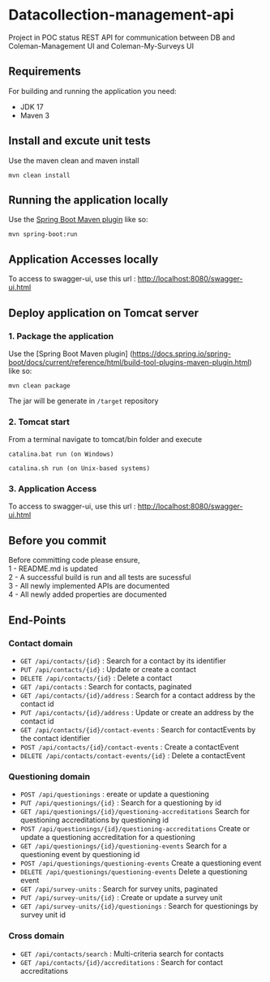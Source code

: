 # Datacollection-management-api

Project in POC status
REST API for communication between DB and Coleman-Management UI and Coleman-My-Surveys UI

## Requirements

For building and running the application you need:

- JDK 17
- Maven 3

## Install and excute unit tests

Use the maven clean and maven install

```shell
mvn clean install
```

## Running the application locally

Use the [Spring Boot Maven plugin](https://docs.spring.io/spring-boot/docs/current/reference/html/build-tool-plugins-maven-plugin.html) like so:

```shell
mvn spring-boot:run
```

## Application Accesses locally

To access to swagger-ui, use this url : [http://localhost:8080/swagger-ui.html](http://localhost:8080/swagger-ui.html)

## Deploy application on Tomcat server

### 1. Package the application

Use the [Spring Boot Maven plugin] (https://docs.spring.io/spring-boot/docs/current/reference/html/build-tool-plugins-maven-plugin.html) like so:

```shell
mvn clean package
```

The jar will be generate in `/target` repository

### 2. Tomcat start

From a terminal navigate to tomcat/bin folder and execute

```shell
catalina.bat run (on Windows)
```

```shell
catalina.sh run (on Unix-based systems)
```

### 3. Application Access

To access to swagger-ui, use this url : [http://localhost:8080/swagger-ui.html](http://localhost:8080/pearljam/swagger-ui.html)

## Before you commit

Before committing code please ensure,  
1 - README.md is updated  
2 - A successful build is run and all tests are sucessful  
3 - All newly implemented APIs are documented  
4 - All newly added properties are documented

## End-Points

### Contact domain

- `GET /api/contacts/{id}` : Search for a contact by its identifier
- `PUT /api/contacts/{id}` : Update or create a contact
- `DELETE /api/contacts/{id}` : Delete a contact
- `GET /api/contacts` : Search for contacts, paginated
- `GET /api/contacts/{id}/address` : Search for a contact address by the contact id
- `PUT /api/contacts/{id}/address` : Update or create an address by the contact id
- `GET /api/contacts/{id}/contact-events` : Search for contactEvents by the contact identifier
- `POST /api/contacts/{id}/contact-events` : Create a contactEvent
- `DELETE /api/contacts/contact-events/{id}` : Delete a contactEvent

### Questioning domain

- `POST /api/questionings` : ereate or update a questioning
- `PUT /api/questionings/{id}` : Search for a questioning by id
- `GET /api/questionings/{id}/questioning-accreditations` Search for questioning accreditations by questioning id
- `POST /api/questionings/{id}/questioning-accreditations` Create or update a questioning accreditation for a questioning
- `GET /api/questionings/{id}/questioning-events` Search for a questioning event by questioning id
- `POST /api/questionings/questioning-events` Create a questioning event
- `DELETE /api/questionings/questioning-events` Delete a questioning event
- `GET /api/survey-units` : Search for survey units, paginated
- `PUT /api/survey-units/{id}` : Create or update a survey unit
- `GET /api/survey-units/{id}/questionings` : Search for questionings by survey unit id

### Cross domain

- `GET /api/contacts/search` : Multi-criteria search for contacts
- `GET /api/contacts/{id}/accreditations` : Search for contact accreditations
